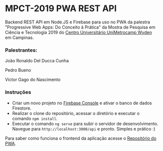 # MPCT-2019 PWA REST API

Backend REST API em Node.JS e Firebase para uso no PWA da palestra "Progressive Web Apps: Do Conceito à Prática" da Mostra de Pesquisa em Ciência e Tecnologia 2019 do [Centro Universitário UniMetrocamp Wyden](https://www.wyden.com.br/unimetrocamp) em Campinas.

### Palestrantes:

João Ronaldo Del Ducca Cunha

Pedro Bueno

Victor Gago do Nascimento

### Instruções

- Criar um novo projeto no [Firebase Console](https://console.firebase.google.com/u/0/) e ativar o banco de dados Firestore.
- Realizar o clone do repositório, acessar o diretório e executar o comando `npm install`.
- Executar o comando `ng serve` para subir o servidor de desenvolvimento. Navegue para `http://localhost:3000/api` e pronto. Simples e prático :)

Para saber como funciona o frontend da aplicação acesse o [Repositório do PWA](https://github.com/victorgagonasc/mpct-2019-pwa).
